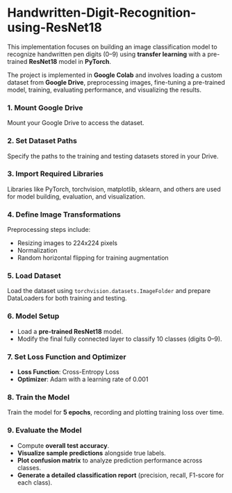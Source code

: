 # Handwritten-Digit-Recognition-using-ResNet18

This implementation focuses on building an image classification model to recognize handwritten pen digits (0–9) using **transfer learning** with a pre-trained **ResNet18** model in **PyTorch**.

The project is implemented in **Google Colab** and involves loading a custom dataset from **Google Drive**, preprocessing images, fine-tuning a pre-trained model, training, evaluating performance, and visualizing the results.


### 1. Mount Google Drive
Mount your Google Drive to access the dataset.

### 2. Set Dataset Paths
Specify the paths to the training and testing datasets stored in your Drive.

### 3. Import Required Libraries
Libraries like PyTorch, torchvision, matplotlib, sklearn, and others are used for model building, evaluation, and visualization.

### 4. Define Image Transformations
Preprocessing steps include:
- Resizing images to 224x224 pixels
- Normalization
- Random horizontal flipping for training augmentation

### 5. Load Dataset
Load the dataset using `torchvision.datasets.ImageFolder` and prepare DataLoaders for both training and testing.

### 6. Model Setup
- Load a **pre-trained ResNet18** model.
- Modify the final fully connected layer to classify 10 classes (digits 0–9).

### 7. Set Loss Function and Optimizer
- **Loss Function**: Cross-Entropy Loss
- **Optimizer**: Adam with a learning rate of 0.001

### 8. Train the Model
Train the model for **5 epochs**, recording and plotting training loss over time.

### 9. Evaluate the Model
- Compute **overall test accuracy**.
- **Visualize sample predictions** alongside true labels.
- **Plot confusion matrix** to analyze prediction performance across classes.
- **Generate a detailed classification report** (precision, recall, F1-score for each class).



